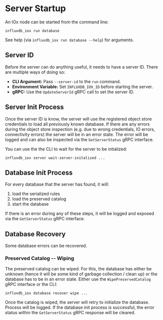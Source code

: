 # Server Startup

An IOx node can be started from the command line:

```shell
influxdb_iox run database
```

See help (via `influxdb_iox run database --help`) for arguments.


## Server ID
Before the server can do anything useful, it needs to have a server ID. There are multiple ways of doing so:

- **CLI Argument:** Pass `--server-id` to the `run` command.
- **Environment Variable:** Set `INFLUXDB_IOX_ID` before starting the server.
- **gRPC:** Use the `UpdateServerId` gRPC call to set the server ID.


## Server Init Process
Once the server ID is know, the server will use the registered object store credentials to load all previously known
database. If there are any errors during the object store inspection (e.g. due to wrong credentials, IO errors,
connectivity errors) the server will be in an error state. The error will be logged and can also be inspected via the
`GetServerStatus` gRPC interface.

You can use the the CLI to wait for the server to be intialized:

```shell
influxdb_iox server wait-server-initalized ...
```


## Database Init Process
For every database that the server has found, it will:

1. load the serialized rules
2. load the preserved catalog
3. start the database

If there is an error during any of these steps, it will be logged and exposed via the `GetServerStatus` gRPC interface.


## Database Recovery
Some database errors can be recovered.

### Preserved Catalog -- Wiping
The preserved catalog can be wiped. For this, the database has either be unknown (hence it will be some kind of garbage
collection / clean up) or the database has to be in an error state. Either use the `WipePreservedCatalog` gRPC interface
or the CLI:

```shell
influxdb_iox database recover wipe ...
```

Once the catalog is wiped, the server will retry to initialize the database. Process will be logged. If the database
init process is successful, the error status within the `GetServerStatus` gRPC response will be cleared.
